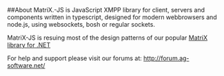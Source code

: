 ##About
MatriX.-JS is JavaScript XMPP library for client, servers and components written in typescript, 
designed for modern webbrowsers and node.js, using websockets, bosh or regular sockets.

MatriX-JS is resuing most of the design patterns of our popular [MatriX library for .NET](http://www.ag-software.net/matrix-xmpp-sdk/)

For help and support please visit our forums at: http://forum.ag-software.net/
